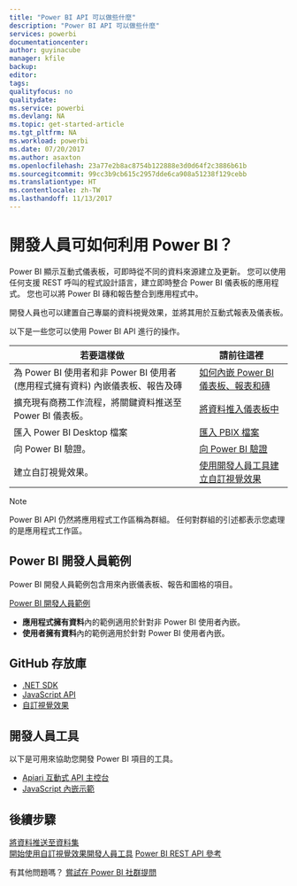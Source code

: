 ```yaml
---
title: "Power BI API 可以做些什麼"
description: "Power BI API 可以做些什麼"
services: powerbi
documentationcenter: 
author: guyinacube
manager: kfile
backup: 
editor: 
tags: 
qualityfocus: no
qualitydate: 
ms.service: powerbi
ms.devlang: NA
ms.topic: get-started-article
ms.tgt_pltfrm: NA
ms.workload: powerbi
ms.date: 07/20/2017
ms.author: asaxton
ms.openlocfilehash: 23a77e2b8ac8754b122888e3d0d64f2c3886b61b
ms.sourcegitcommit: 99cc3b9cb615c2957dde6ca908a51238f129cebb
ms.translationtype: HT
ms.contentlocale: zh-TW
ms.lasthandoff: 11/13/2017
---
```

# <a name="what-can-developers-do-with-power-bi"></a>開發人員可如何利用 Power BI？
Power BI 顯示互動式儀表板，可即時從不同的資料來源建立及更新。 您可以使用任何支援 REST 呼叫的程式設計語言，建立即時整合 Power BI 儀表板的應用程式。 您也可以將 Power BI 磚和報告整合到應用程式中。

開發人員也可以建置自己專屬的資料視覺效果，並將其用於互動式報表及儀表板。 

以下是一些您可以使用 Power BI API 進行的操作。

| **若要這樣做** | **請前往這裡** |
| --- | --- |
| 為 Power BI 使用者和非 Power BI 使用者 (應用程式擁有資料) 內嵌儀表板、報告及磚 |[如何內嵌 Power BI 儀表板、報表和磚](embedding-content.md) |
| 擴充現有商務工作流程，將關鍵資料推送至 Power BI 儀表板。 |[將資料推入儀表板中](walkthrough-push-data.md) |
| 匯入 Power BI Desktop 檔案 |[匯入 PBIX 檔案](https://msdn.microsoft.com/library/mt243837.aspx) |
| 向 Power BI 驗證。 |[向 Power BI 驗證](get-azuread-access-token.md) |
| 建立自訂視覺效果。 |[使用開發人員工具建立自訂視覺效果](../service-custom-visuals-getting-started-with-developer-tools.md) |

> [!NOTE]
> Power BI API 仍然將應用程式工作區稱為群組。 任何對群組的引述都表示您處理的是應用程式工作區。
> 
> 

## <a name="power-bi-developer-samples"></a>Power BI 開發人員範例
Power BI 開發人員範例包含用來內嵌儀表板、報告和圖格的項目。

[Power BI 開發人員範例](https://github.com/Microsoft/PowerBI-Developer-Samples)

* **應用程式擁有資料**內的範例適用於針對非 Power BI 使用者內嵌。
* **使用者擁有資料**內的範例適用於針對 Power BI 使用者內嵌。

## <a name="github-repositories"></a>GitHub 存放庫
* [.NET SDK](https://github.com/Microsoft/PowerBI-CSharp)
* [JavaScript API](https://github.com/Microsoft/PowerBI-JavaScript)
* [自訂視覺效果](https://github.com/Microsoft/PowerBI-visuals)

## <a name="developer-tools"></a>開發人員工具
以下是可用來協助您開發 Power BI 項目的工具。

* [Apiari 互動式 API 主控台](http://docs.powerbi.apiary.io/)
* [JavaScript 內嵌示範](https://microsoft.github.io/PowerBI-JavaScript/demo)

## <a name="next-steps"></a>後續步驟
[將資料推送至資料集](walkthrough-push-data.md)  
[開始使用自訂視覺效果開發人員工具](../service-custom-visuals-getting-started-with-developer-tools.md) 
[Power BI REST API 參考](https://msdn.microsoft.com/library/mt147898.aspx)  

有其他問題嗎？ [嘗試在 Power BI 社群提問](http://community.powerbi.com/)

